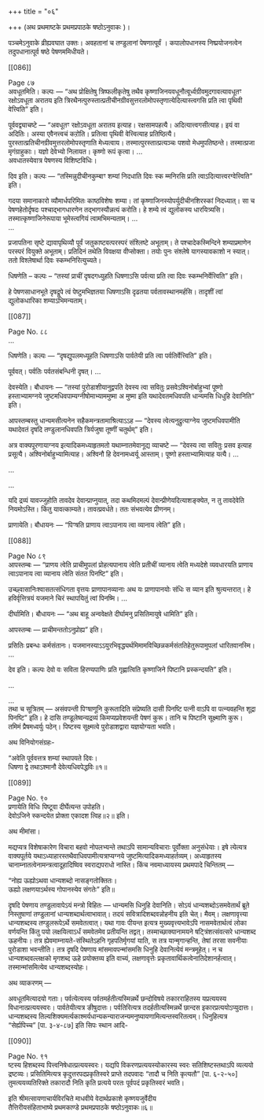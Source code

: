 +++
title = "०६"

+++
(अथ प्रथमाष्टके प्रथमप्रपाठके षष्ठोऽनुवाकः )।

पञ्चमेऽनुवाके व्रीह्यवघात उक्तः। अवहतानां च तण्डुलानां पेषणात्पूर्वं । कपालोपधानस्य निष्प्रयोजनत्वेन तदुपधानात्पूर्व षष्ठे पेषणममिधीयते।

[[086]]

Page ८७  
अवधूतमिति। कल्पः — “अथ प्रोक्षितेषु त्रिष्फलीकृतेषु तथैव कृष्णाजिनयवधूनौत्वूर्ध्वग्रीवमुदगावत्यावधूतꣳ रक्षोऽवधूता अरातय इति त्रिरथैनत्पुरुस्तात्प्रतीचीनग्रीवसुत्तरलोमोपस्तृणात्येदित्यास्त्वगसि प्रति त्वा पृथिवी वेत्त्विति” इति।

पूर्ववद्व्याचष्टे — “अवधूतꣳ रक्षोऽवधूता अरातय इत्याह। रक्षसामपहत्यै। अदित्यात्त्वगसीत्याह। इयं वा अदितिः। अस्या एवैनत्त्वचं कऱोति। प्रतित्वा पृथिवी वेत्त्वित्याह प्रतिष्ठित्यै। पुरस्तात्प्रतिचीनग्रीवमुत्तरलोमोपस्तृणाति मेध्यत्वाय। तस्मात्पुरस्तात्प्रत्यञ्चः पशवो मेधमुपतिष्ठन्ते। तस्मात्प्रजा मृगंग्राहुकाः। यज्ञो देवेभ्यो निलायत। कृष्णो रूपं कृत्वा। 
...  
अवधातस्येवात्र पेषणस्य विशिष्टविधिः।

दिव इति। कल्पः — “तस्मिन्नुदीचीनकुम्बाꣳ शम्यां निदधाति दिवः स्क म्मनिरसि प्रति त्वाऽदित्यात्त्वरग्वेत्त्विति” इति।

गदया समानाकारो व्यौमार्धपरिमितः काष्ठविशेषः शम्या। तां कृष्णाजिनस्योपर्युदीचीनशिरस्कां निदध्यात्। सा च पेषणहेतोर्दृषदः पश्चाद्भागधारणेन तद्भागस्यौन्नत्यं करोति। हे शम्ये त्वं द्युलोकस्य धारयित्र्यसि। तस्मात्कृष्णाजिनेरूपाया भूमेस्त्वगियं त्वामभिमन्यताम्। 
...  
...  

प्रजापतिना सृष्टे द्यावापृथिव्यौ पूर्वं जतुकाष्टवत्परस्परं संश्लिष्टे अभूताम्। ते पश्चादेकस्मिन्दिने शम्याप्रमाणेन परस्परं वियुक्ते अभूताम्। प्रतिदिनं तथेति विवक्षया वीप्सोक्ता। तयोः पुनः संश्लेषे यागस्यावकाशो न स्यात्। ततो विश्लेषार्था दिवः स्कम्भनिरित्युच्यते।

धिषणेति – कल्पः – “तस्यां प्राचीं दृषदगध्युहति धिषणाऽसि पर्वत्या प्रति त्वा दिवः स्कम्भनिर्वेत्त्विति” इति।

हे पेषणसाधानभूते दृषद्रूपे त्वं पेष्टुमभिज्ञतया धिषणाऽसि दृढतया पर्वतावस्थानमर्हसि। तादृशीं त्वां द्युलोकधारिका शम्याऽभिमन्यताम्। 

[[087]]

Page No. ८८  
...  

धिषणेति। कल्पः — “दृषद्युपलमध्यूहति धिषणाऽसि पार्वतेयी प्रति त्वा पर्वतिर्वेत्त्विति” इति।

पूर्ववत्। पर्वतिः पर्वतसंबन्धिनी दृषत्। 
...  

देवस्येति। बौधायनः — “तस्यां पुरोडाशीयानुद्वपति देवस्य त्वा सवितुः प्रसवेऽश्विनोर्बाहुभ्यां पूष्णो हस्ताभ्यामग्नये जुष्टमधिवपाम्यग्नीषोमाभ्याममुष्मा अ मुष्मा इति यथादेवतमधिवपति धान्यमसि धिधुहि देवानिति” इति।

आपस्तम्बस्तु धान्यमसीत्यनेन सहैकमन्त्रतामाश्रित्याऽऽह — “देवस्य त्वेत्यनुद्रुत्याग्नेय जुष्टमधिवपामीति यथादेवतं दृषदि तण्डुलानधिवपति त्रिर्यजुषा तूष्णीं चतुर्थम्” इति।

अत्र वाक्यपूरणायाग्नय इत्यादिकमध्याहृतमतो यथाम्नातमेवानूद्य व्याचष्टे — “देवस्य त्वा सवितुः प्रसव इत्याह प्रसूत्यै। अश्विनोर्बाहुभ्यामित्याह। अश्विनौ हि देवनामध्वर्यू आस्ताम्। पूष्णो हस्ताभ्यामित्याह यत्यै। 
...  

...  

...  

यदि द्रव्यं यावज्जुहोति तावदेव देवान्प्राप्नुयात्, तदा कथमिदमल्पं देवान्प्रीणेयदित्याशङ्क्येत, न तु तावदेवेति नियमोऽस्ति। किंतु यावत्काम्यते। तावत्प्रवर्धते। ततः संभवत्येव प्रीणनम्।

प्राणायेति। बौधायनः — “पिꣳषति प्राणाय त्वाऽपानाय त्वा व्यानाय त्वेति” इति।

[[088]]

Page No ८९  
आपस्तम्बः — “प्राणय त्वेति प्राचीमुपलां प्रोहत्यपानाय त्वेति प्रतीचीं व्यानाय त्वेति मध्यदेशे व्यवधारयति प्राणाय त्वाऽपानाय त्वा व्यानाय त्वेति संतत पिनष्टि” इति।

उच्छ्वासानिःश्वासतत्संधिगता वृत्तयः प्राणापानव्यानाः अथ यः प्राणापानयोः संधिः स व्यान इति श्रुत्यन्तरात्। हे हविर्वृत्तित्रयं यजमाने चिरं स्थापयितुं त्वां पिनष्मि। 
...  

दीर्घामिति। बौधायनः — “अथ बाहू अन्ववेक्षते दीर्घामनु प्रसितिमायुषे धामिति” इति।

आपस्तम्बः — प्राचीमन्ततोऽनुप्रोह्य” इति।

प्रसितिः प्रबन्धः कर्मसंतानः। यजमानस्याऽऽयुरभिवृद्ध्यर्थमिमामविच्छिन्नकर्मसंततिहेतुरूपामुपलां धारितवानस्मि। 
...  

देव इति। कल्पः देवो वः सविता हिरण्यपाणिः प्रति गृह्णात्विति कृष्णाजिने पिष्टानि प्रस्कन्दयति” इति।

...  

...  
तथा च सूत्रितम् — असंवपन्ती पिꣳषाणूनि कुरूतादिति संप्रेष्यति दासी पिनष्टि पत्नी वाऽपि वा पत्न्यवहन्ति शूद्रा पिनष्टि” इति। हे दासि तण्डूलेष्वन्यद्रव्यं किमप्यप्रवेशयन्ती पेषणं कुरू। तानि च पिष्टानि सूक्ष्माणि कुरू। तमिमं प्रैषमध्वर्युः पठेन्। पिष्टस्य सूक्ष्मत्वे पुरोडाशद्वारा यज्ञयोग्यता भवति।

अथ विनियोगसंग्रहः-

“अवेति पूर्ववत्तत्र शम्यां स्थापयते दिवः।  
धिषणा द्वे तथाऽश्मानौ देवेत्यधिवपेद्धविः॥१॥

[[089]]

Page No. ९०  
प्रणायेति विधिः पिष्टूवा दीर्घेत्यन्त उपोहति।  
देवोऽजिने स्कन्दयेत प्रोक्ता एकादश त्विह॥२॥ इति।

अथ मीमांसा।

मद्यप्यत्र विशेषाकारेण विचारा बहवो नोपलभ्यन्ते तथाऽपि सामान्यविचाराः पूर्वोक्ता अनुसंधेयाः। इषे त्येत्यत्र वाक्यपूर्तये यथाऽध्याहारस्तथैवाधिवपामीत्यत्राप्यग्नये जुष्टमित्यादिकमध्याहर्तव्यम्। अध्याहृतस्य चानाम्नातत्वेनामन्त्रत्वादूहादिष्विव स्वराद्यपराधो नास्ति। किंच नवमाध्यायस्य प्रथमपादे चिन्तितम् —

“नोह्य ऊह्योऽथवा धान्यशब्दो नासङ्गतोक्तितः।  
ऊह्यो लक्षणयाऽर्थस्य गोपानस्येव संगतेः” इति॥

दृषदि पेषणाय तण्डुलावापेऽयं मन्त्रो विहितः — धान्यमसि धिनुहि देवानिति। सोऽयं धान्यशब्दोऽसमवेतार्थं ब्रूते निस्तुषाणां तण्डुलानां धान्यशब्दार्थत्वाभावात्। तदयं सवित्रादिशब्दवन्नोहनीय इति चेत्। मैवम्। लक्षणावृत्त्या धान्यशब्दस्य तण्डुलरूपेऽर्थे समवेतत्वात्। यथा गावः पीयन्त इत्यत्र मुख्यवृत्त्यभावेऽपि नासमवेतार्थत्वं लोका वर्णयन्ति किंतु पयो लक्षयित्वाऽर्धं समवेतमेव प्रतीयन्ति तद्वत्। तस्माच्छाक्यानामयने षट्त्रिंशत्संवत्सरे धान्यशब्द ऊहनीयः। तत्र ह्येवमाम्नायते-संस्थितेऽहनि गृहपतिर्मृगयां याति, स तत्र यान्मृगान्हन्ति, तेषां तरसा सवनीयाः पुरोडाशा भवन्तीति। तत्र दृषदि पेषणाय मांसमावपन्मांसमसि धिनुहि देवानित्येवं मन्त्रमूहेत्। न च धान्यशब्दवल्लक्षको मृगशब्द ऊहे प्रयोक्तव्य इति वाच्यं, लक्षणावृत्तेः प्रकृतावार्थिकत्वेनातिदेशानर्हत्वात्।तस्मान्मांसमित्येव धान्यशब्दस्योहः।

अथ व्याकरणम् —

अवधूतमित्यादयो गताः। पर्वत्येत्यस्य पर्वतमर्हतीत्यस्मिन्नर्थे छन्दोविषये तकारराहितस्य यप्रत्ययस्य विधानात्प्रत्ययस्वरः। पार्वतेयीत्यत्र ङीषुदात्तः। पर्वतिरित्यत्र तदर्हतीत्यस्मिन्नर्थे छान्दस इकारप्रत्ययोऽप्युदात्तः। धान्यशब्दस्य तिल्यशिक्यमर्त्यकाश्मर्यधान्यकन्याराजन्यमनुष्यायणामित्यन्तस्वरितत्वम्। धिनुहित्यत्र “सेर्ह्यपिच्च” [पा. ३-४-८७] इति सिपः स्थान आदि-

[[090]]

Page No. ९१  
ष्टस्य हिशब्दस्य पित्त्वनिषेधात्प्रत्ययस्वरः। यद्यपि विकरणप्रत्ययस्योकारस्य स्वरः सतिशिष्टस्तथाऽपि व्यत्ययो द्रष्टव्यः। प्रसितिमित्यत्र कृदुत्तरपदप्रकृतिस्वरे प्राप्ते तदपवादः “तादौ च निति कृत्यतौ” [पा. ६-२-५०] तुमत्ययव्यतिरिक्ते तकारादौ निति कृति प्रत्यये परतः पूर्वपदं प्रकृतिस्वरं भवति।

इति श्रीमत्सायणाचार्यविरचिते माधवीये वेदार्थप्रकाशे कृष्णयजुर्वेदीय  
तैत्तिरीयसंहिताभाष्ये प्रथमकाण्डे प्रथमप्रपाठके षष्ठोऽनुवाकः॥६॥
